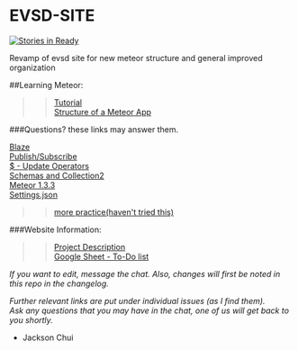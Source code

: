 # EVSD-SITE

[![Stories in Ready](https://badge.waffle.io/EVSD/EVSD-SITE.svg?label=ready&title=Ready)](http://waffle.io/EVSD/EVSD-SITE)

Revamp of evsd site for new meteor structure and general improved organization

##Learning Meteor:

>>[Tutorial](https://www.meteor.com/tutorials/blaze/creating-an-app)<br />
>>[Structure of a Meteor App](https://guide.meteor.com/structure.html)<br />

###Questions? these links may answer them.<br />
>>
[Blaze](https://guide.meteor.com/blaze.html)<br />
[Publish/Subscribe](https://themeteorchef.com/snippets/publication-and-subscription-patterns/)<br />
[$ - Update Operators](https://docs.mongodb.com/manual/reference/operator/update/)<br />
[Schemas and Collection2](https://themeteorchef.com/snippets/using-the-collection2-package/#tmc-validating-against-schemas)<br />
[Meteor 1.3.3](http://info.meteor.com/blog/announcing-meteor-1.3.3)<br />
[Settings.json](http://info.meteor.com/blog/the-meteor-chef-making-use-of-settings-json)<br />
>>[more practice(haven't tried this)](http://meteortips.com/first-meteor-tutorial/)<br />

###Website Information:<br />

>>[Project Description](https://docs.google.com/document/d/1YZtRMjXB-ZKS6Z1dbdlL0g6_8Q7OefvkEhzMN2b49Jc/edit?usp=sharing)<br />
>>[Google Sheet - To-Do list](https://docs.google.com/spreadsheets/d/1P9qT0ShtlaujTTsu9kDYTrNuwPl9PcakPj11Q4IjE4E/edit#gid=0)<br />

*If you want to edit, message the chat. Also, changes will first be noted in this repo in the changelog.* <br />

*Further relevant links are put under individual issues (as I find them).*<br />
*Ask any questions that you may have in the chat, one of us will get back to you shortly.*<br />

- Jackson Chui